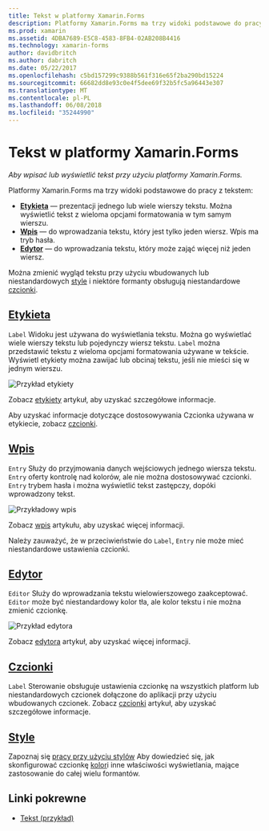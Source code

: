 ```yaml
---
title: Tekst w platformy Xamarin.Forms
description: Platformy Xamarin.Forms ma trzy widoki podstawowe do pracy z tekstem, i w tym artykule wyjaśniono, jak ich używać do wprowadzania i wyświetlania tekstu w aplikacji platformy Xamarin.Forms.
ms.prod: xamarin
ms.assetid: 4DBA7689-E5C8-4583-8FB4-02AB208B4416
ms.technology: xamarin-forms
author: davidbritch
ms.author: dabritch
ms.date: 05/22/2017
ms.openlocfilehash: c5bd157299c9388b561f316e65f2ba290bd15224
ms.sourcegitcommit: 66682dd8e93c0e4f5dee69f32b5fc5a96443e307
ms.translationtype: MT
ms.contentlocale: pl-PL
ms.lasthandoff: 06/08/2018
ms.locfileid: "35244990"
---
```

# <a name="text-in-xamarinforms"></a>Tekst w platformy Xamarin.Forms

_Aby wpisać lub wyświetlić tekst przy użyciu platformy Xamarin.Forms._

Platformy Xamarin.Forms ma trzy widoki podstawowe do pracy z tekstem:

- **[Etykieta](#Label)**  &mdash; prezentacji jednego lub wiele wierszy tekstu. Można wyświetlić tekst z wieloma opcjami formatowania w tym samym wierszu.
- **[Wpis](#Entry)**  &mdash; do wprowadzania tekstu, który jest tylko jeden wiersz. Wpis ma tryb hasła.
- **[Edytor](#Editor)**  &mdash; do wprowadzania tekstu, który może zająć więcej niż jeden wiersz.

Można zmienić wygląd tekstu przy użyciu wbudowanych lub niestandardowych [style](#Styles) i niektóre formanty obsługują niestandardowe [czcionki](#Fonts).

<a name="Label" />

## <a name="labellabelmd"></a>[Etykieta](label.md)

`Label` Widoku jest używana do wyświetlania tekstu. Można go wyświetlać wiele wierszy tekstu lub pojedynczy wiersz tekstu. `Label` można przedstawić tekstu z wieloma opcjami formatowania używane w tekście. Wyświetl etykiety można zawijać lub obcinaj tekstu, jeśli nie mieści się w jednym wierszu.

![](images/label.png "Przykład etykiety")

Zobacz [etykiety](label.md) artykuł, aby uzyskać szczegółowe informacje.

Aby uzyskać informacje dotyczące dostosowywania Czcionka używana w etykiecie, zobacz [czcionki](fonts.md).

<a name="Entry" />

## <a name="entryentrymd"></a>[Wpis](entry.md)

`Entry` Służy do przyjmowania danych wejściowych jednego wiersza tekstu. `Entry` oferty kontrolę nad kolorów, ale nie można dostosowywać czcionki. `Entry` trybem hasła i można wyświetlić tekst zastępczy, dopóki wprowadzony tekst.

![](images/entry.png "Przykładowy wpis")

Zobacz [wpis](entry.md) artykułu, aby uzyskać więcej informacji.

Należy zauważyć, że w przeciwieństwie do `Label`, `Entry` nie może mieć niestandardowe ustawienia czcionki.

<a name="Editor" />

## <a name="editoreditormd"></a>[Edytor](editor.md)

`Editor` Służy do wprowadzania tekstu wielowierszowego zaakceptować. `Editor` może być niestandardowy kolor tła, ale kolor tekstu i nie można zmienić czcionkę.

![](images/editor.png "Przykład edytora")

Zobacz [edytora](editor.md) artykuł, aby uzyskać więcej informacji.

<a name="Fonts" />

## <a name="fontsfontsmd"></a>[Czcionki](fonts.md)

`Label` Sterowanie obsługuje ustawienia czcionkę na wszystkich platform lub niestandardowych czcionek dołączone do aplikacji przy użyciu wbudowanych czcionek. Zobacz [czcionki](fonts.md) artykuł, aby uzyskać szczegółowe informacje.

<a name="Styles" />

## <a name="stylesstylesmd"></a>[Style](styles.md)

Zapoznaj się [pracy przy użyciu stylów](~/xamarin-forms/user-interface/styles/index.md) Aby dowiedzieć się, jak skonfigurować czcionkę [kolor](~/xamarin-forms/user-interface/colors.md)i inne właściwości wyświetlania, mające zastosowanie do całej wielu formantów.



## <a name="related-links"></a>Linki pokrewne

- [Tekst (przykład)](https://developer.xamarin.com/samples/xamarin-forms/UserInterface/Text)
